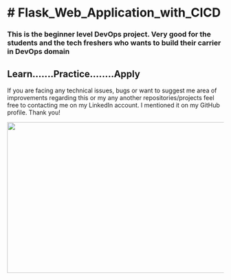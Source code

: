 # \# Flask\_Web\_Application\_with\_CICD



<h3>This is the beginner level DevOps project. Very good for the students and the tech freshers who wants to build their carrier in DevOps domain</h3>

<h2>Learn.......Practice........Apply</h2>



If you are facing any technical issues, bugs or want to suggest me area of improvements regarding this or my any another repositories/projects feel free to contacting me on my LinkedIn account. I mentioned it on my GitHub profile. Thank you!



<p align= "center"><img src="https://github.com/ROHAN0011/Flask\_Web\_Application\_with\_CICD/blob/6f59f60cca2d7b0534ddfee695d9bc7792ddce96/Architecture%20of%20Flask\_Web\_Application\_with\_CICD.png" width="700" height= "350"></p>





